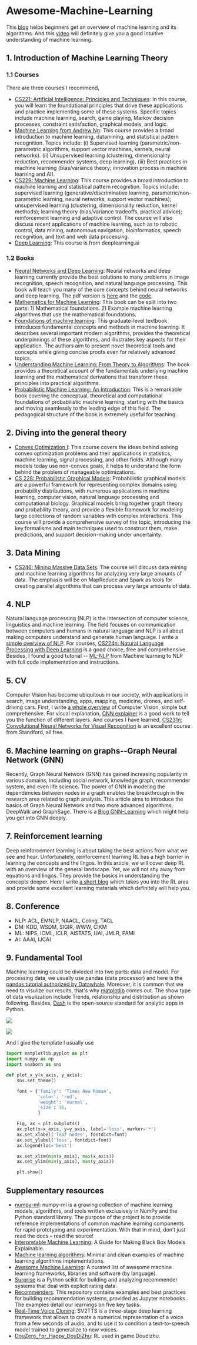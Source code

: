 # Awesome-Machine-Learning
This [blog](https://github.com/Billy1900/Awesome-Machine-Learning/blob/main/Overview-of-ML/overview-ML.md) helps beginners get an overview of machine learning and its algorithms. And this [video](https://youtu.be/aircAruvnKk) will definitely give you a good intuitive understanding of machine learning.


## 1. Introduction of Machine Learning Theory
### 1.1 Courses
There are three courses I recommend,
- [CS221: Artificial Intelligence: Principles and Techniques](https://stanford-cs221.github.io/spring2020/): In this course, you will learn the foundational principles that drive these applications and practice implementing some of these systems. Specific topics include machine learning, search, game playing, Markov decision processes, constraint satisfaction, graphical models, and logic.
- [Machine Learning from Andrew Ng](https://www.coursera.org/learn/machine-learning): This course provides a broad introduction to machine learning, datamining, and statistical pattern recognition. Topics include: (i) Supervised learning (parametric/non-parametric algorithms, support vector machines, kernels, neural networks). (ii) Unsupervised learning (clustering, dimensionality reduction, recommender systems, deep learning). (iii) Best practices in machine learning (bias/variance theory; innovation process in machine learning and AI). 
- [CS229: Machine Learning](http://cs229.stanford.edu/): This course provides a broad introduction to machine learning and statistical pattern recognition. Topics include: supervised learning (generative/discriminative learning, parametric/non-parametric learning, neural networks, support vector machines); unsupervised learning (clustering, dimensionality reduction, kernel methods); learning theory (bias/variance tradeoffs, practical advice); reinforcement learning and adaptive control. The course will also discuss recent applications of machine learning, such as to robotic control, data mining, autonomous navigation, bioinformatics, speech recognition, and text and web data processing.
- [Deep Learning](https://www.deeplearning.ai/deep-learning-specialization/): This course is from deeplearning.ai
### 1.2 Books
- [Neural Networks and Deep Learning](http://neuralnetworksanddeeplearning.com/): Neural networks and deep learning currently provide the best solutions to many problems in image recognition, speech recognition, and natural language processing. This book will teach you many of the core concepts behind neural networks and deep learning. The pdf version is [here](https://static.latexstudio.net/article/2018/0912/neuralnetworksanddeeplearning.pdf) and the [code](https://github.com/MichalDanielDobrzanski/DeepLearningPython35).
- [Mathematics for Machine Learning](https://mml-book.github.io/): This book can be split into two parts: 1) Mathematical foundations. 2) Example machine learning algorithms that use the mathematical foundations.
- [Foundations of machine learning](https://cs.nyu.edu/~mohri/mlbook/): This graduate-level textbook introduces fundamental concepts and methods in machine learning. It describes several important modern algorithms, provides the theoretical underpinnings of these algorithms, and illustrates key aspects for their application. The authors aim to present novel theoretical tools and concepts while giving concise proofs even for relatively advanced topics.
- [Understanding Machine Learning: From Theory to Algorithms](https://www.cs.huji.ac.il/~shais/UnderstandingMachineLearning/): The book provides a theoretical account of the fundamentals underlying machine learning and the mathematical derivations that transform these principles into practical algorithms.
- [Probabilistic Machine Learning: An Introduction](https://probml.github.io/pml-book/book1.html): This is a remarkable book covering the conceptual, theoretical and computational foundations of probabilistic machine learning, starting with the basics and moving seamlessly to the leading edge of this field. The pedagogical structure of the book is extremely useful for teaching. 

## 2. Diving into the general theory
- [Convex Optimization I](https://web.stanford.edu/~boyd/cvxbook/): This course covers the ideas behind solving convex optimization problems and their applications in statistics, machine learning, signal processing, and other fields. Although many models today use non-convex goals, it helps to understand the form behind the problem of manageable optimizations.
- [CS 228: Probabilistic Graphical Models](https://cs.stanford.edu/~ermon/cs228/index.html): Probabilistic graphical models are a powerful framework for representing complex domains using probability distributions, with numerous applications in machine learning, computer vision, natural language processing and computational biology. Graphical models bring together graph theory and probability theory, and provide a flexible framework for modeling large collections of random variables with complex interactions. This course will provide a comprehensive survey of the topic, introducing the key formalisms and main techniques used to construct them, make predictions, and support decision-making under uncertainty.

## 3. Data Mining
- [CS246: Mining Massive Data Sets](http://web.stanford.edu/class/cs246/): The course will discuss data mining and machine learning algorithms for analyzing very large amounts of data. The emphasis will be on MapReduce and Spark as tools for creating parallel algorithms that can process very large amounts of data.

## 4. NLP
Natural language processing (NLP) is the intersection of computer science, linguistics and machine learning. The field focuses on communication between computers and humans in natural language and NLP is all about making computers understand and generate human language. I write a [simple overview of NLP](NLP/NLP.md). For courses, [CS224n: Natural Language Processing with Deep Learning](http://web.stanford.edu/class/cs224n/) is a good choice, free and comprehensive. Besides, I found a good tutorial -- [ML-NLP](https://github.com/NLP-LOVE/ML-NLP) from Machine learning to NLP with full code implementation and instructions.

## 5. CV
Computer Vision has become ubiquitous in our society, with applications in search, image understanding, apps, mapping, medicine, drones, and self-driving cars. First, I write [a whole overview](CV/readme.md) of Computer Vision, simple but comprehensive. For visual explanation, [CNN explainer](https://github.com/poloclub/cnn-explainer) is a good work to tell you the function of different layers. And courses I have learned, [CS231n: Convolutional Neural Networks for Visual Recognition](http://cs231n.stanford.edu/) is an excellent course from Standford, all free.

## 6. Machine learning on graphs--Graph Neural Network (GNN)
Recently, Graph Neural Network (GNN) has gained increasing popularity in various domains, including social network, knowledge graph, recommender system, and even life science. The power of GNN in modeling the dependencies between nodes in a graph enables the breakthrough in the research area related to graph analysis. This article aims to introduce the basics of Graph Neural Network and two more advanced algorithms, DeepWalk and GraphSage. There is a [Blog GNN-Learning](https://github.com/Billy1900/GNN-Learning-and-Integration) which might help you get into GNN deeply.

## 7. Reinforcement learning
Deep reinforcement learning is about taking the best actions from what we see and hear. Unfortunately, reinforcement learning RL has a high barrier in learning the concepts and the lingos. In this article, we will cover deep RL with an overview of the general landscape. Yet, we will not shy away from equations and lingos. They provide the basics in understanding the concepts deeper. Here I write [a short blog](RL/readme.md) which takes you into the RL area and provide some excellent learning materials which definitely will help you.

## 8. Conference
- NLP: ACL, EMNLP, NAACL, Coling, TACL
- DM: KDD, WSDM, SIGIR, WWW, CIKM
- ML: NIPS, ICML, ICLR, AISTATS, UAI, JMLR, PAMI
- AI: AAAI, IJCAI

## 9. Fundamental Tool
Machine learning could be divieded into two parts: data and model. For processing data, we usually use pandas (data processor) and here is the [pandas tutorial authorized by Datawhale](http://joyfulpandas.datawhale.club/). Moreover, it is common that we need to visulize our results, that's why [matplotlib](https://matplotlib.org/) comes out. The show type of data visulization include Trends, relationship and distribution as shown following. Besides, [Dash](https://plotly.com/) is the open-source standard for analytic apps in Python.

<img src="2.png"></img>

<img src="1.png"></img>

And I give the template I usually use

```python
import matplotlib.pyplot as plt
import numpy as np
import seaborn as sns

def plot_x_y(x_axis, y_axis):
    sns.set_theme()

    font = {'family': 'Times New Roman',
            'color': 'red',
            'weight': 'normal',
            'size': 16,
            }

    Fig, ax = plt.subplots()
    ax.plot(x=x_axis, y=y_axis, label='loss', marker='*')
    ax.set_xlabel('leaf nodes', fontdict=font)
    ax.set_ylabel('loss', fontdict=font)
    ax.legend(loc='best')

    ax.set_xlim(min(x_axis), max(x_axis))
    ax.set_ylim(min(y_axis), max(y_axis))

    plt.show()
```

## Supplementary resources
- [numpy-ml](https://github.com/ddbourgin/numpy-ml): numpy-ml is a growing collection of machine learning models, algorithms, and tools written exclusively in NumPy and the Python standard library. The purpose of the project is to provide reference implementations of common machine learning components for rapid prototyping and experimentation. With that in mind, don’t just read the docs – read the source!
- [Interpretable Machine Learning](https://github.com/Billy1900/Awesome-Machine-Learning/edit/main/README.md): A Guide for Making Black Box Models Explainable.
- [Machine learning algorithms](https://github.com/rushter/MLAlgorithms): Minimal and clean examples of machine learning algorithms implementations.
- [Awesome Machine Learning](https://github.com/josephmisiti/awesome-machine-learning): A curated list of awesome machine learning frameworks, libraries and software (by language).
- [Surprise](https://github.com/NicolasHug/Surprise) is a Python scikit for building and analyzing recommender systems that deal with explicit rating data.
- [Recommenders](https://github.com/microsoft/recommenders): This repository contains examples and best practices for building recommendation systems, provided as Jupyter notebooks. The examples detail our learnings on five key tasks:
- [Real-Time Voice Cloning](https://github.com/CorentinJ/Real-Time-Voice-Cloning): SV2TTS is a three-stage deep learning framework that allows to create a numerical representation of a voice from a few seconds of audio, and to use it to condition a text-to-speech model trained to generalize to new voices.
- [DouZero_For_Happy_DouDiZhu](https://github.com/tianqiraf/DouZero_For_HappyDouDiZhu): RL used in game Doudizhu.
